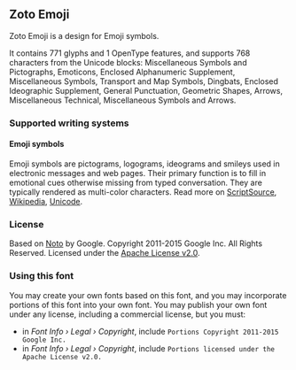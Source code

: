 
## Zoto Emoji

Zoto Emoji is a design for Emoji symbols.

It contains 771 glyphs and 1 OpenType features, and supports 768 characters from the Unicode blocks: Miscellaneous Symbols and Pictographs, Emoticons, Enclosed Alphanumeric Supplement, Miscellaneous Symbols, Transport and Map Symbols, Dingbats, Enclosed Ideographic Supplement, General Punctuation, Geometric Shapes, Arrows, Miscellaneous Technical, Miscellaneous Symbols and Arrows.


### Supported writing systems


#### Emoji symbols

Emoji symbols are pictograms, logograms, ideograms and smileys used in electronic messages and web pages. Their primary function is to fill in emotional cues otherwise missing from typed conversation. They are typically rendered as multi-color characters. Read more on [ScriptSource](https://scriptsource.org/scr/Zsye), [Wikipedia](https://en.wikipedia.org/wiki/ISO_15924:Zsye), [Unicode](https://www.unicode.org/versions/Unicode13.0.0/ch22.pdf#G12367).


### License

Based on [Noto](https://github.com/notofonts) by Google. Copyright 2011-2015 Google Inc. All Rights Reserved. Licensed under the [Apache License v2.0](https://www.apache.org/licenses/LICENSE-2.0.txt).

### Using this font

You may create your own fonts based on this font, and you may incorporate portions of this font into your own font. You may publish your own font under any license, including a commercial license, but you must:

- in _Font Info › Legal › Copyright_, include `Portions Copyright 2011-2015 Google Inc.`
- in _Font Info › Legal › Copyright_, include `Portions licensed under the Apache License v2.0.`
